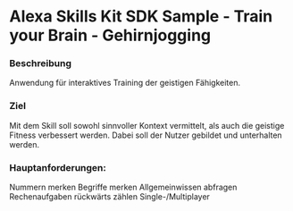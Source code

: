 ﻿# Alexa Skills Kit SDK Sample - Train your Brain - Gehirnjogging
### Beschreibung
Anwendung für interaktives Training der geistigen Fähigkeiten.

### Ziel
Mit dem Skill soll sowohl sinnvoller Kontext vermittelt, als auch die geistige Fitness verbessert werden. Dabei soll der Nutzer gebildet und unterhalten werden.

### Hauptanforderungen:
Nummern merken Begriffe merken Allgemeinwissen abfragen Rechenaufgaben rückwärts zählen Single-/Multiplayer